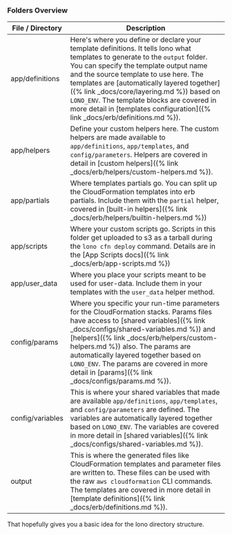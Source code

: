 ### Folders Overview

File / Directory  | Description
------------- | -------------
app/definitions | Here's where you define or declare your template definitions. It tells lono what templates to generate to the `output` folder.  You can specify the template output name and the source template to use here. The templates are [automatically layered together]({% link _docs/core/layering.md %}) based on `LONO_ENV`.  The template blocks are covered in more detail in [templates configuration]({% link _docs/erb/definitions.md %}).
app/helpers | Define your custom helpers here. The custom helpers are made available to `app/definitions`, `app/templates`, and `config/parameters`. Helpers are covered in detail in [custom helpers]({% link _docs/erb/helpers/custom-helpers.md %}).
app/partials | Where templates partials go. You can split up the CloudFormation templates into erb partials. Include them with the `partial` helper, covered in [built-in helpers]({% link _docs/erb/helpers/builtin-helpers.md %})
app/scripts | Where your custom scripts go. Scripts in this folder get uploaded to s3 as a tarball during the `lono cfn deploy` command. Details are in the [App Scripts docs]({% link _docs/erb/app-scripts.md %})
app/user_data | Where you place your scripts meant to be used for user-data. Include them in your templates with the `user_data` helper method.
config/params | Where you specific your run-time parameters for the CloudFormation stacks. Params files have access to [shared variables]({% link _docs/configs/shared-variables.md %}) and [helpers]({% link _docs/erb/helpers/custom-helpers.md %}) also. The params are automatically layered together based on `LONO_ENV`. The params are covered in more detail in [params]({% link _docs/configs/params.md %}).
config/variables | This is where your shared variables that made are available `app/definitions`, `app/templates`, and `config/parameters` are defined. The variables are automatically layered together based on `LONO_ENV`. The variables are covered in more detail in [shared variables]({% link _docs/configs/shared-variables.md %}).
output | This is where the generated files like CloudFormation templates and parameter files are written to. These files can be used with the raw `aws cloudformation` CLI commands. The templates are covered in more detail in [template definitions]({% link _docs/erb/definitions.md %}).

That hopefully gives you a basic idea for the lono directory structure.
